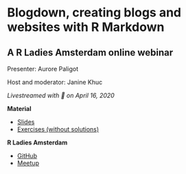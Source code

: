 # Blogdown, creating blogs and websites with R Markdown

## A R Ladies Amsterdam online webinar

Presenter: Aurore Paligot

Host and moderator: Janine Khuc 

*Livestreamed with :purple_heart: on April 16, 2020*

**Material**
- [Slides](https://github.com/aurorepaligot/rladiesamsterdam_blogdown_handout/blob/master/rladiesamsterdam_blogdown_presentation.pdf)
- [Exercises  (without solutions)](https://github.com/aurorepaligot/rladiesamsterdam_blogdown_handout/blob/master/rladiesamsterdam_blogdown_handout_INCOMPLETE.R)

**R Ladies Amsterdam**
- [GitHub](https://github.com/rladiesamsterdam)
- [Meetup](https://www.meetup.com/fr-FR/rladies-amsterdam/)
